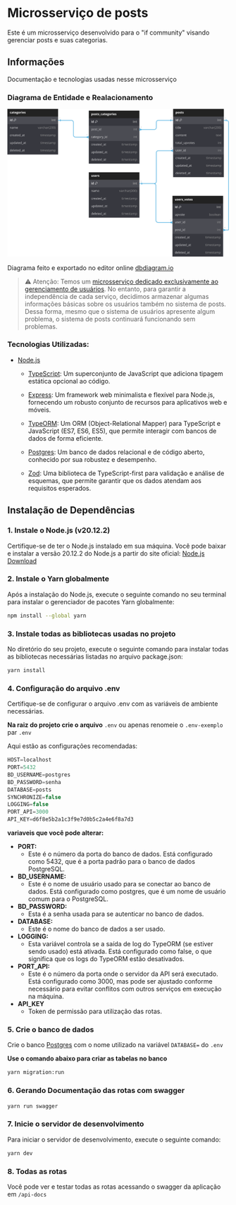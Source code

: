 # Microsserviço de posts

Este é um microsserviço desenvolvido para o "if community" visando gerenciar posts e suas categorias.

## Informações

Documentação e tecnologias usadas nesse microsserviço

### Diagrama de Entidade e Realacionamento

![Diagrama Banco de Dados](docs/bd-diagram-forum.svg)

Diagrama feito e exportado no editor online [dbdiagram.io](https://dbdiagram.io/home)

> ⚠️ Atenção: Temos um [microsserviço dedicado exclusivamente ao gerenciamento de usuários](https://github.com/IF-Community/if-community-users). No entanto, para garantir a independência de cada serviço, decidimos armazenar algumas informações básicas sobre os usuários também no sistema de posts. Dessa forma, mesmo que o sistema de usuários apresente algum problema, o sistema de posts continuará funcionando sem problemas.

### Tecnologias Utilizadas:
- [Node.js](https://nodejs.org/en)
    - [TypeScript](https://www.typescriptlang.org/): Um superconjunto de JavaScript que adiciona tipagem estática opcional ao código.

    - [Express](https://expressjs.com/pt-br/): Um framework web minimalista e flexível para Node.js, fornecendo um robusto conjunto de recursos para aplicativos web e móveis.

    - [TypeORM](https://typeorm.io/): Um ORM (Object-Relational Mapper) para TypeScript e JavaScript (ES7, ES6, ES5), que permite interagir com bancos de dados de forma eficiente.

    - [Postgres](https://www.postgresql.org/): Um banco de dados relacional e de código aberto, conhecido por sua robustez e desempenho.
    
    - [Zod](https://zod.dev/): Uma biblioteca de TypeScript-first para validação e análise de esquemas, que permite garantir que os dados atendam aos requisitos esperados.

## Instalação de Dependências

### 1. Instale o Node.js (v20.12.2)

Certifique-se de ter o Node.js instalado em sua máquina. 
Você pode baixar e instalar a versão 20.12.2 do Node.js a partir do site oficial: [Node.js Download](https://nodejs.org/en/download/package-manager)

### 2. Instale o Yarn globalmente

Após a instalação do Node.js, execute o seguinte comando no seu terminal para instalar o gerenciador de pacotes Yarn globalmente:

```bash
npm install --global yarn
```

### 3. Instale todas as bibliotecas usadas no projeto

No diretório do seu projeto, execute o seguinte comando para instalar todas as bibliotecas necessárias listadas no arquivo package.json:

```bash
yarn install
```

### 4. Configuração do arquivo .env

Certifique-se de configurar o arquivo .env com as variáveis de ambiente necessárias. 

**Na raiz do projeto crie o arquivo** `.env` ou apenas renomeie o `.env-exemplo` par `.env`

Aqui estão as configurações recomendadas:

```js
HOST=localhost
PORT=5432
BD_USERNAME=postgres
BD_PASSWORD=senha
DATABASE=posts
SYNCHRONIZE=false
LOGGING=false
PORT_API=3000
API_KEY=d6f8e5b2a1c3f9e7d0b5c2a4e6f8a7d3
```
**variaveis que você pode alterar:**
- **PORT:** 
    - Este é o número da porta do banco de dados. Está configurado como 5432, que é a porta padrão para o banco de dados PostgreSQL.
- **BD_USERNAME:** 
    - Este é o nome de usuário usado para se conectar ao banco de dados. Está configurado como postgres, que é um nome de usuário comum para o PostgreSQL.
- **BD_PASSWORD:** 
    - Esta é a senha usada para se autenticar no banco de dados.
- **DATABASE:** 
    - Este é o nome do banco de dados a ser usado.
- **LOGGING:** 
    - Esta variável controla se a saída de log do TypeORM (se estiver sendo usado) está ativada. Está configurado como false, o que significa que os logs do TypeORM estão desativados.
- **PORT_API:**  
    - Este é o número da porta onde o servidor da API será executado. Está configurado como 3000, mas pode ser ajustado conforme necessário para evitar conflitos com outros serviços em execução na máquina.
- **API_KEY**
    - Token de permissão para utilização das rotas. 

### 5. Crie o banco de dados
Crie o banco [Postgres](https://www.postgresql.org/) com o nome utilizado na variável `DATABASE=` do `.env`

**Use o comando abaixo para criar as tabelas no banco**
```bash
yarn migration:run
```

### 6. Gerando Documentação das rotas com swagger

```bash
yarn run swagger
```

### 7. Inicie o servidor de desenvolvimento
Para iniciar o servidor de desenvolvimento, execute o seguinte comando:

```bash
yarn dev
```

### 8. Todas as rotas

Você pode ver e testar todas as rotas acessando o swagger da aplicação em `/api-docs`